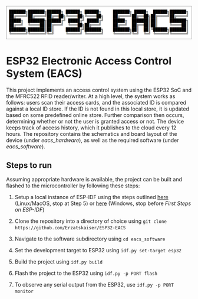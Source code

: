 ![Alt text](./resources/eacs.png "ESP32-EACS")

# **ESP32 Electronic Access Control System (EACS)**

This project implements an access control system using the ESP32 SoC and the MFRC522 RFID reader/writer. At a high level, the system works as follows: users scan their access cards, and the associated
ID is compared against a local ID store. If the ID is not found in this local store, it is updated based on some predefined online store. Further comparison then occurs, determining whether or not the
user is granted access or not. The device keeps track of access history, which it publishes to the cloud every 12 hours. The repository contains the schematics and board layout of the device
(under _eacs_hardware_), as well as the required software (under _eacs_software_).

## Steps to run
Assuming appropriate hardware is available, the project can be built and flashed to the microcontroller by following these steps:
1. Setup a local instance of ESP-IDF using the steps outlined [here](https://docs.espressif.com/projects/esp-idf/en/stable/esp32/get-started/linux-macos-setup.html) (Linux/MacOS, stop at Step 5) or
   [here](https://docs.espressif.com/projects/esp-idf/en/stable/esp32/get-started/windows-setup.html) (Windows, stop before _First Steps on ESP-IDF_)
   
3. Clone the repository into a directory of choice using ```git clone https://github.com/Erzatskaiser/ESP32-EACS```
4. Navigate to the software subdirectory using ```cd eacs_software```
5. Set the development target to ESP32 using ```idf.py set-target esp32```
6. Build the project using ```idf.py build```
7. Flash the project to the ESP32 using ```idf.py -p PORT flash```
8. To observe any serial output from the ESP32, use ```idf.py -p PORT monitor```
